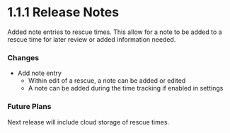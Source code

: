 # 1.1.1 Release Notes

Added note entries to rescue times. This allow for a note to be added to a rescue time for later review or added information needed.

### Changes

- Add note entry
  - Within edit of a rescue, a note can be added or edited
  - A note can be added during the time tracking if enabled in settings

### Future Plans

Next release will include cloud storage of rescue times.
